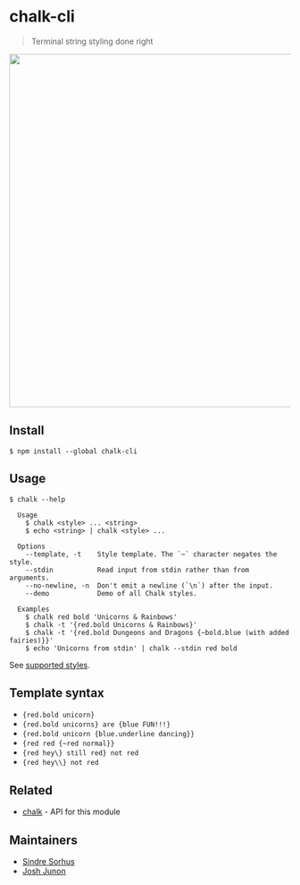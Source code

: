 # chalk-cli

> Terminal string styling done right

<img src="screenshot.png" width="631">

## Install

```
$ npm install --global chalk-cli
```

## Usage

```
$ chalk --help

  Usage
    $ chalk <style> ... <string>
    $ echo <string> | chalk <style> ...

  Options
    --template, -t    Style template. The `~` character negates the style.
    --stdin           Read input from stdin rather than from arguments.
    --no-newline, -n  Don't emit a newline (`\n`) after the input.
    --demo            Demo of all Chalk styles.

  Examples
    $ chalk red bold 'Unicorns & Rainbows'
    $ chalk -t '{red.bold Unicorns & Rainbows}'
    $ chalk -t '{red.bold Dungeons and Dragons {~bold.blue (with added fairies)}}'
    $ echo 'Unicorns from stdin' | chalk --stdin red bold
```

See [supported styles](https://github.com/chalk/chalk#styles).

## Template syntax

- `{red.bold unicorn}`
- `{red.bold unicorns} are {blue FUN!!!}`
- `{red.bold unicorn {blue.underline dancing}}`
- `{red red {~red normal}}`
- `{red hey\} still red} not red`
- `{red hey\\} not red`

## Related

- [chalk](https://github.com/chalk/chalk) - API for this module

## Maintainers

- [Sindre Sorhus](https://github.com/sindresorhus)
- [Josh Junon](https://github.com/qix-)
